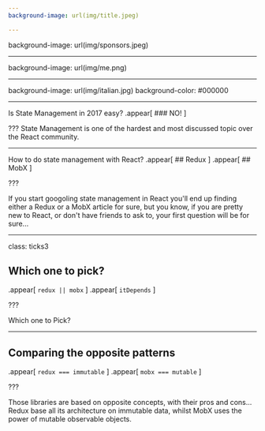 ```yaml
---
background-image: url(img/title.jpeg)

---
```


background-image: url(img/sponsors.jpeg)

---

background-image: url(img/me.png)

---

background-image: url(img/italian.jpg)
background-color: #000000

---

Is State Management in 2017 easy?
.appear[
    ### NO!
]

???
State Management is one of the hardest and most discussed topic over the React community.

---

How to do state management with React?
.appear[
    ## Redux
]
.appear[
    ## MobX
]

???

If you start googoling state management in React you'll end up finding either a Redux or a MobX article for sure, but you know, if you are pretty new to React, or don't have friends to ask to, your first question will be for sure...

---

class: ticks3

## Which one to pick?

.appear[
    `redux || mobx`
]
.appear[
    `itDepends`
]

???

Which one to Pick? 

---

## Comparing the opposite patterns

.appear[
    `redux === immutable`
]
.appear[
    `mobx === mutable`
]

???

Those libraries are based on opposite concepts, with their pros and cons...
Redux base all its architecture on immutable data, whilst MobX uses the power of mutable observable objects.
